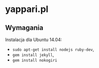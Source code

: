 yappari.pl
==========


Wymagania
---------

Instalacja dla Ubuntu 14.04:

* `sudo apt-get install nodejs ruby-dev`,
* `gem install jekyll`,
* `gem install nokogiri`
